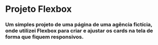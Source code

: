 # Projeto Flexbox

### Um simples projeto de uma página de uma agência fictícia, onde utilizei Flexbox para criar e ajustar os cards na tela de forma que fiquem responsivos.


